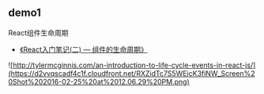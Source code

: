 ## demo1

React组件生命周期

* [《React入门笔记(二) — 组件的生命周期》](http://blog.csdn.net/mqy1023/article/details/51571320)

![http://tylermcginnis.com/an-introduction-to-life-cycle-events-in-react-js/](https://d2vvqscadf4c1f.cloudfront.net/RXZidTc7S5WEicK3fiNW_Screen%20Shot%202016-02-25%20at%2012.06.29%20PM.png)



